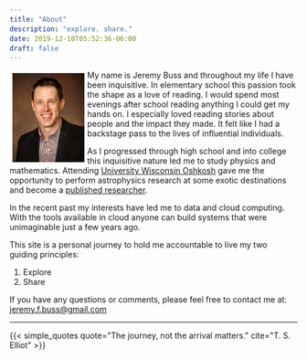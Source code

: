 ```yaml
---
title: "About"
description: "explore. share."
date: 2019-12-10T05:52:36-06:00
draft: false
---
```



<img class="one" src="jb_headshot.jpg" style="width:25%;float:left;padding:5px">

My name is Jeremy Buss and throughout my life I have been inquisitive.
In elementary school this passion took the shape as a love of reading. I would spend most evenings after school reading anything I could get my hands on.
I especially loved reading stories about people and the impact they made. 
It felt like I had a backstage pass to the lives of influential individuals.

As I progressed through high school and into college this inquisitive nature 
led me to study physics and mathematics. Attending 
[University Wisconsin Oshkosh](https://uwosh.edu/) gave me the opportunity to 
perform astrophysics research at some exotic destinations and become a [published researcher](https://www.google.com/url?q=https%3A%2F%2Farxiv.org%2Fsearch%2F%3Fquery%3DBuss%252C%2BJeremy%26searchtype%3Dauthor%26abstracts%3Dshow%26order%3D-announced_date_first%26size%3D50&sa=D&sntz=1&usg=AFQjCNElu2OBAQWkc3y39AJJWORXxcqJQA). 
 
In the recent past my interests have led me to data and cloud computing. With the tools available in cloud anyone can build systems that were unimaginable just a few years ago. 

This site is a personal journey to hold me accountable to live my two guiding principles:

1. Explore
2. Share

If you have any questions or comments, please feel free to contact me at: jeremy.f.buss@gmail.com

---

{{< simple_quotes quote="The journey, not the arrival matters." cite="T. S. Elliot" >}}
